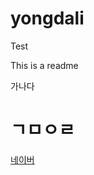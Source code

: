 # yongdali



Test

This is a readme 


<p>가나다</p>

<h1>ㄱㅁㅇㄹ</h1>

<a href="https://www.naver.com">네이버</a>
